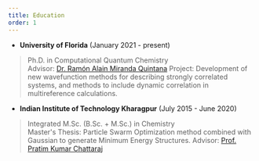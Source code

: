 ```yaml
---
title: Education
order: 1
---
```


- **University of Florida** (January 2021 - present)       
> Ph.D. in Computational Quantum Chemistry  
> Advisor: [Dr. Ramón Alain Miranda Quintana](https://quintana.chem.ufl.edu/)
> Project: Development of new wavefunction methods for describing strongly correlated systems, and methods to include dynamic correlation in multireference calculations.


- **Indian Institute of Technology Kharagpur** (July 2015 - June 2020)       
> Integrated M.Sc. (B.Sc. + M.Sc.) in Chemistry        
> Master's Thesis: Particle Swarm Optimization method combined with Gaussian to generate Minimum Energy Structures.
> Advisor: [Prof. Pratim Kumar Chattaraj](http://www.chemistry.iitkgp.ac.in/professor/pkc) 

